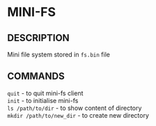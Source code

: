 # MINI-FS  
## DESCRIPTION  
Mini file system stored in `fs.bin` file  
## COMMANDS  
`quit` - to quit mini-fs client  
`init` - to initialise mini-fs  
`ls /path/to/dir` - to show content of directory  
`mkdir /path/to/new_dir` - to create new directory  
